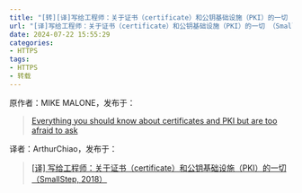 ```yaml
---
title: "[转][译]写给工程师：关于证书（certificate）和公钥基础设施（PKI）的一切 （SmallStep, 2018）.md"
url: "[译]写给工程师：关于证书（certificate）和公钥基础设施（PKI）的一切 （SmallStep, 2018）"
date: 2024-07-22 15:55:29
categories:
- HTTPS
tags:
- HTTPS
- 转载
---
```


原作者：MIKE MALONE，发布于：

> [Everything you should know about certificates and PKI but are too afraid to ask](https://smallstep.com/blog/everything-pki/)

译者：ArthurChiao，发布于：

> [[译] 写给工程师：关于证书（certificate）和公钥基础设施（PKI）的一切（SmallStep, 2018）](https://arthurchiao.art/blog/everything-about-pki-zh/)



<!-- 
[译] 写给工程师：关于证书（certificate）和公钥基础设施（PKI）的一切（SmallStep, 2018）
Published at 2021-10-07 | Last Update 2023-05-02

译者序
本文翻译自 2018 年的一篇英文博客： Everything you should know about certificates and PKI but are too afraid to ask， 作者 MIKE MALONE。

这篇长文并不是枯燥、零碎地介绍 PKI、X.509、OID 等概念，而是从前因后果、历史沿革 的角度把这些东西串联起来，逻辑非常清晰，让读者知其然，更知其所以然。

证书和 PKI 的目标其实很简单：将名字关联到公钥（bind names to public keys）。

加密方式的演进：

 MAC         最早的验证消息是否被篡改的方式，发送消息时附带一段验证码
  |          双方共享同一密码，做哈希；最常用的哈希算法：HMAC
  |
  \/
 Signature   解决 MAC 存在的一些问题；双方不再共享同一密码，而是使用密钥对
  |
  |
  \/
 PKC         公钥加密，或称非对称加密，最常用的一种 Signature 方式
  |          公钥给别人，私钥自己留着；
  |          发送给我的消息：别人用 *我的公钥* 加密；我用我的私钥解密
  \/
 Certificate   公钥加密的基础，概念：CA/issuer/subject/relying-party/...
    |          按功能来说，分为两种
    |
    |---用于 *签名*（签发其他证书） 的证书
    |---用于 *加解密* 的证书
证书（certificate）相关格式及其关系（沉重的历史负担）：

  最常用的格式   |      信息比 X.509 更丰富的格式       |       其他格式

  mTLS 等常用        Java 常用            微软常用
                     .p7b .p7c          .pfx .p12

  X.509 v3            PKCS#7               PKCS#12        SSH 证书    PGP 证书     =====>  证书格式
      \                 |                    /                                           （封装格式，证书结构体）
       \                |                   /
        \               |                  /
         \              |                 /
          \-------------+----------------/
                        |
                       ASN.1 （类似于 JSON、ProtoBuf 等）                          =====>  描述格式
                        |
          /-------------+----------------\
         /              |                 \
        /               |                  \
       /                |                   \
      /                 |                    \
   DER                 PEM                                                         =====>  编码格式
二进制格式           文本格式                                                             （序列化）
  .der            .pem .crt .cer

一些解释：

X.509 从结构上定义证书中应该包含的信息，例如签发者、秘钥等等； 但使用哪个格式（例如 JSON 还是 YAML 还是 ASN.1）来描述，并不属于 X.509 的内容；

ASN.1 是 X.509 的描述格式（或者说用 ASN.1 格式来定义 X.509），类似于现在的 protobuf；

ASN 中有很多数据类型，除了常见的整形、字符串等类型，还有一个称为 OID 的特殊类型，用点分整数表示，例如 2.5.4.3，有点像 URI 或 IP 地址，在设计上是全球唯一标识符，
ASN.1 只是一种描述格式，并未定义如何序列化为比特流，因此又引出了 ASN.1 的编码格式； ASN.1 与其编码格式的关系，类似 unicode 与 utf8 的关系。
ASN.1 的常见编码格式：

DER：一种二进制编码格式
PEM：一种文本编码格式，通常以 .pem、.crt 或 .cer 为后缀。
某些场景下，X.509 信息不够丰富，因此又设计了一些信息更丰富（例如可以包含证书 链、秘钥）的证书封装格式，包括 PKCS #7 和 #12。

仍然用 ASN.1 格式描述
基本都是用 DER 编码
以上提到的东西，再加上 CA、信任仓库、信任链、certificate path validation、CSR、证书生命周期管理、 SPIFFE 等还没有提到但也与加密相关的东西，统称为公钥基础设施（PKI）。

翻译时调整了一些配图，也加了几张新图，以方便展示和理解。

由于译者水平有限，本文不免存在遗漏或错误之处。如有疑问，请查阅原文。

以下是译文。

译者序
1 前言
1.1 为什么要学习 PKI
1.2 本文目的
1.3 极简 TL; DR（太长不读）
2 术语
2.1 Entity（实体）
2.2 Identity（身份）
2.3 Identifier（身份标识符）
2.4 Claim（声明） & Authentication（认证）
2.5 Subscriber & CA & relying party (RP)
2.6 小结
3 MAC（消息认证码）和 signature（签名）
3.1 MAC（message authentication code）和 HMAC（hash-based MAC）
3.2 Signature（签名）与不可否认性
3.3 小结
4 Public key cryptography（公钥加密，或称非对称加密）
4.1 秘钥对
4.2 公钥加密系统使计算机能“看到”对方
5 证书（certificate）：计算机和代码的驾驶证
5.1 证书的内容：（subscriber 的）公钥+名字
5.2 证书的本质：基于对 issuer 公钥的信任来学习其他公钥
5.3 与驾照的类比
5.4 证书内容解析举例
6 证书编码格式及历史演进
6.1 X.509 证书
X.509 起源：电信领域
6.2 ASN.1：数据抽象格式
6.3 OID (object identitfier)
6.4 ASN.1 编码格式
DER (distinguished encoding rules)：二进制格式
PEM (privacy enhanced email)：文本格式
6.5 比 X.509 信息更丰富的证书打包（封装）格式
PKCS #7：Java 中常用
PKCS #12：微软常用
6.6 秘钥编解码
PEM 编码的 PKCS#8 格式私钥
密码加密的私钥
公钥、私钥常见扩展名
6.7 小结
7 PKI (Public Key Infrastructure)
7.1 Web PKI vs Internal PKI
7.2 有了 Web PKI，为什么还要使用自己的 internal PKI？
8 Trust & Trustworthiness
8.1 Trust Stores（信任仓库）
预配置信任的根证书
信任链
根证书自签名
信任仓库的来源
操作系统的信任仓库
8.2 Trustworthiness（可靠性）
8.3 Federation
证书欺骗的风险
改进措施
Internal PKI 使用单独的信任仓库
Internal PKI 细粒度控制：CAA & SPIFFE
9 什么是证书权威（Certificate Authority）？
9.1 Web PKI 不能自动化签发证书
9.2 Intermediates, Chains, and Bundling
9.3 RP：Certificate path validation
10 秘钥和证书的生命周期
10.1 Naming things（命名相关）
DN (distinguished names)
SAN (subject alternative name)
10.2 生成 key pairs
10.3 Issuance（确保证书中的信息都是对的）
10.3.1 Certificate signing requests（证书签名请求，PKCS#10）
10.3.2 Identity proofing（身份证明过程）
Web PKI 证明身份过程
Internal PKI 证明身份过程
10.4 Expiration（过期）
10.5 Renewal（续期）
10.5.1 Web PKI 证书续期
10.5.2 Internal PKI 证书续期
10.5.3 小结
10.6 Revocation（撤销）
10.6.1 主动撤销的困难
10.6.2 Internal PKI：被动撤销机制
10.6.3 主动检查机制：CRL（Certificate Revocation Lists）
10.6.4 主动检查机制：OCSP（Online Certificate Signing Protocol）
10.6.5 主动检查机制：OCSP stapling（合订，绑定）
11 使用证书
12 结束语
13 延伸阅读（译注）
1 前言
证书（certificates）与 PKI（public key infrastructure，公钥基础设施）很难。我认识的很多非常聪明的人也会绕过这一主题。 我个人也很长时间没去碰这些内容，但说起来很讽刺，我没去碰的原因是不懂： 因为不懂，所以不好意思问 —— 然后更不懂，自然更不好意思问 —— 如此形成恶性循环。

但最终，我还是硬着头皮学习了这些东西。

1.1 为什么要学习 PKI
我觉得 PKI 能使一个人在加解密层面（乃至更大的安全层面）去思考如何定义一个系统。 具体来说，PKI 技术，

都是通用的、厂商无关的（universal and vendor neutral）；
适用于任何地方，因此即使系统可分布在世界各地，彼此之间也能安全地通信；
在概念上很简单，并且非常灵活；如果使用我们的 TLS everywhere 模型， 那甚至连 VPN 都不需要了。
总之一句话：非常强大！

1.2 本文目的
在深入理解了 PKI 之后，我很后悔没有早点学这些东西。

PKI 非常强大且有趣，虽然它背后的数学原理很复杂，一些相关标准也设计地非常愚蠢 （巴洛克式的复杂），但其 核心概念其实非常简单；
证书是识别（identify）代码和设备的最佳方式， 而 identity（身份）对安全、监控、指标等很多东西都非常有用；
使用证书并不是太难，不会难于学习一门新语言或一种新数据库。
那为什么大家对这些内容望而却步呢？我认为主要是缺少很好的文档，所以经常看地云里雾里，半途而弃。

本文试图弥补这一缺失。我认为大部分工程师花一个小时读完本文后，都将了解到 关于加解密的那些最重要概念和使用场景 —— 这正是本文的目的 —— 一小时只是很小的一个投资，而且这些内容是无法通过其他途径学到的。

本文将用到以下两个开源工具：

step CLI
step certificates
1.3 极简 TL; DR（太长不读）
证书和 PKI 的目的：将名字关联到公钥（bind names to public keys）。

这是关于证书和 PKI 的最高抽象，其他都属于实现细节。

2 术语
本文将用到以下术语。

2.1 Entity（实体）
Entity 是任何存在的东西（anything that exists） —— 即使 只在逻辑或概念上存在（even if only exists logically or conceptually）。 例如，

你用的计算机是一个 entity，
你写的代码也是一个 entity，
你自己也是一个 entity，
你早餐吃的杂粮饼也是一个 entity，
你六岁时见过的鬼也是一个 entity —— 即使你妈妈告诉你世界上并没有鬼，这只是你的臆想。
2.2 Identity（身份）
每个 entity（实体）都有一个 identity（身份）。 要精确定义这个概念比较困难，这么来说吧：identity 是使你之所以为你 （what makes you you）的东西，懂吗？

具体到计算机领域，identity 通常用一系列属性来表示，描述某个具体的 entity， 这里的属性包括 group、age、location、favorite color、shoe size 等等。

2.3 Identifier（身份标识符）
Identifier 跟 identity 还不是一个东西：每个 identifier 都是一个唯一标识符， 也唯一地关联到某个有 identity 的 entity。

例如，我是 Mike，但 Mike 并不是我的 identity，而只是个 name —— 虽然二者在我们 小范围的讨论中是同义的。

2.4 Claim（声明） & Authentication（认证）
一个 entity 能 claim（声明）说，它拥有某个或某些 name。
其他 entity 能够对这个 claim 进行认证（authenticate），以确认这份声明的真假。

一般来说，认证的目的是确认某些 claim 的合法性。

Claim 不是只能关联到 name，还可以关联到别的东西。例如，我能 claim 任何东西： my age, your age, access rights, the meaning of life 等等。
2.5 Subscriber & CA & relying party (RP)
能作为一个证书的 subject 的 entity，称为 subscriber（证书 owner）或 end entity。

对应地，subscriber 的证书有时也称为 end entity certificates 或 leaf certificates， 原因在后面讨论 certificate chains 时会介绍。

CA（certificate authority，证书权威）是给 subscriber 颁发证书的 entity，是一种 certificate issuer（证书颁发者）。

CA 的证书，通常称为 root certificate 或 intermediate certificate，具体取决于 CA 类型。

Relying party 是 使用证书的用户（certificate user），它验证由 CA 颁发（给 subscriber）的证书是否合法。

一个 entity 可以同时是一个 subscriber 和一个 relying party。 也就是说，单个 entity 既有自己的证书，又使用其他证书来认证 remote peers， 例如双向 TLS（mutual TLS，mTLS）场景。

2.6 小结
对于我们接下来的讨论，这些术语就够了。下面将进入正题，看如何在实际中实现 证书的声明和认证。

想了解更多相关术语，可参考 RFC 4949。

3 MAC（消息认证码）和 signature（签名）
3.1 MAC（message authentication code）和 HMAC（hash-based MAC）
MAC（消息认证码）是一小段数据，用于验证某个 entity 发送的消息未被篡改。 其基本原理如下图所示：



MAC/HMAC 原理。图片来自：okta.com

对消息（message）和双方都知道的一个密码 （shared secret，a password）做哈希，得到的哈希值就是 MAC；
发送方将消息连带 MAC 一起发给接收方；
接收方收到消息之后，用同一个密码来计算 MAC，然后跟消息中提供的 MAC 对比。如果相同，就证明未被篡改。
关于哈希：

哈希是单向的，因此无法从输出反推输入；这一点至关重要，否则截获消息的人就可以根据 MAC 和哈希函数反推 secrets。
生成 MAC 的哈希算法选择也至关重要，本文不会展开，但提醒一点：不要试图用自己设计的 MAC 算法。
最常用的 MAC 算法是 HMAC（hash-based message authentication code）。
3.2 Signature（签名）与不可否认性
讨论 MAC 其实是为了引出 signature（签名）这一主题。

签名在概念上与 MAC 类似，但不是用共享 secret 的方式， 而是使用一对秘钥（key pair）：

MAC 方式中，至少有两个 entity 需要知道共享的 secret，也就是消息的发送方和接 收方。双方都可以生成 MAC，因此给定一个合法的 MAC，我们是 无法知道是谁生成的。

签名就不同了：签名能用公钥（public key）验证，但只能用相应的 私钥（private key）生成。 因此对于接收方来说，它只能验证签名是否合法，而无法生成同样的签名。

如果只有一个 entity 知道秘钥，那这种特性称为 non-repudiation （不可否认性）：持有私钥的人无法否认（repudiate）数据是由他签名的这一事实。

3.3 小结
MAC 与 signature 都叫做签名，是因为它们和现实世界中的签名是很像的。例如，如果想 让某人同意某事，并且事后还能证明他们当时的确同意了，就把问题写下来，然后让他们 手写签字（签名）。

4 Public key cryptography（公钥加密，或称非对称加密）
证书和 PKI 的基础是公钥加密（public key cryptography）， 也叫非对称加密（asymmetric cryptography）。

4.1 秘钥对
公钥加密系统使用秘钥对（key pair）加解密。一个秘钥对包含：

一个私钥（private key）：owner 持有，解密用，不要分享给任何人；

这一点非常重要，值得重复一遍：公钥加密系统的安全性取决于私钥（private key）的机密性。

一个公钥（public key）：加密用，可分发和共享给别人；

秘钥可以做的事情：

加解密：公钥（public key）加密，私钥（private key）解密。
签名：私钥（private key）对数据进行签名（sign some data）； 任何有公钥的人都可以对签名进行验证，证明这个签名确实是私钥生成的。
4.2 公钥加密系统使计算机能“看到”对方
公钥加密是数学给计算机科学的神秘礼物， 其数学基础 显然很复杂，但如果只是使用，那并不需要理解它的每一步数学原理。 公钥加密使计算机能做一些之前无法做的事情：它们现在能看到对方是谁了。

这句话的意思是说，公钥加密使一台计算（或代码）能向其他计算机或程序证明 不用直接分享某些信息，它也能知道该信息。更具体来说，

以前要证明你有密码，就必须向别人展示这个密码。但展示之后，任何有这个密码的人就都能使用它了。
私钥却与此不同。你能通过公钥对我的身份进行认证（authenticate my identity），但却无法假冒我。

例如，你发给我一个大随机数，我对这个随机数进行签名，然后将再发送给你。 你能用公钥对这个签名进行认证，确认这个签名（消息）确实来自我。 这就是一种证明你在和我（而不是别的其他的人）通信的很好证据。这使得网络上的 计算机能有效地知道它们在和谁通信。

这听起来是一件如此理所当然的事情，但仔细地想一下，网络上只有流动的 0 和 1， 你怎么知道消息来自谁，在和谁通信？因此公钥加密系统是一个非常伟大的发明。

5 证书（certificate）：计算机和代码的驾驶证
前面说道，公钥加密系统使我们能知道和谁在通信，但这个的前提是： 要知道（有）对方的公钥。

那么，如果对方不知道我的公钥怎么办？ 这就轮到证书出场了。

想一下，我们需求其实非常简单：

首先要将公钥和它的 owner 信息发给对方；
但光有这个信息还不行，还要让对方相信这些信息；

证书就是用来解决这个问题的，解决方式是请一个双方都信任的权威机构 对以上信息作出证明（签名）。

5.1 证书的内容：（subscriber 的）公钥+名字
证书是一个数据结构，其中包含一个 public key 和一个 name；
权威机构对证书进行签名，签名的大概意思是：public key xxx 关联到了 name xx；

对证书进行签名的 entity 称为 issuer（或 certificate authority, CA）， 证书中的 entity 称为 subject。

举个例子，如果某个 Issuer 为 Bob 签发了一张证书，其中的内容就可以解读如下：

Some Issuer says Bob’s public key is 01:23:42…



证书是权威机构颁发的身份证明，并没有什么神奇之处

其中 Some Issuer 是证书的签发者（证书权威），证书是为了证明这是 Bob 的公钥， Some Issuer 也是这个声明的签字方。

5.2 证书的本质：基于对 issuer 公钥的信任来学习其他公钥
由上可知，如果知道 Some Issuer 的公钥，就可以通过验证签名的方式来 对它（用私钥）签发的证书进行认证（authenticate）。 如果如果你信任 Some Issuer，那你就可以信任这个声明。

因此，证书使大家能基于对 issuer 公钥的信任和知识，来学习到其他 entity 的公钥 （上面的例子中就是 Bob）。这就是证书的本质。

5.3 与驾照的类比
证书就像是计算机/代码的驾照或护照。如果你之前从未见过我，但信任车管局，那你可以 用我的驾照做认证：

首先验证驾照是真的（检查 hologram 等），
然后人脸和照片上对的上，
然后看名字是我，等等。


计算机用证书做类似的事情：如果之前从未和其他电脑通信，但信任 一些证书权威，那可以用证书来认证：

首先验证证书是合法的（用证书签发者的公钥检查签名等），
然后提取证书中的（subscriber 的）公钥和名字，
然后用 subscriber 的公钥，通过网络验证该 subscriber 的签名；
查看名字是否正确等等。
5.4 证书内容解析举例
下面是个真实的证书：



还是与驾照类比：

驾照：描述了你是否有资格开车；
证书：描述你是否是一个 CA，你的公钥能否用来签名或加密。
二者都有有效期。
上图中有大量的细节，很多东西将在下面讨论到。但归根结底还是本文最开始总结的那句话 ：证书不过是一个将名字关联到公钥（bind names to public keys）的东西。 其他都是实现细节。

6 证书编码格式及历史演进
接下来看一看证书在底层的表示（represented as bits and bytes）。

这部分内容复杂且相当令人沮丧。事实上，我怀疑证书和秘钥诡异的编码方式 是导致 PKI 如此混乱和令人沮丧的根源。

6.1 X.509 证书
一般来说，人们提到“证书”而没有加额外限定词时，指的都是 X.509 v3 证书。

更准确地说，他们指的是 RFC 5280 中描述、 CA/Browser Forum Baseline Requirements中进一步完善的 PKIX 变种。
换句话说，指的是浏览器理解并用来做 HTTPS（HTTP over TLS）的那些证书。
也有其他的证书格式，例如著名的 SSH 和 PGP 都有它们各自的格式。

本文主要关注 X.509，理解了 X.509，其他格式都是类似的。 由于这些证书使用广泛，因此有很好的函数库，而且也用在浏览器之外的场景。毫无疑问，它们是 internal PKI 颁发的最常见证书格式。重要的是，这些证书在很多 TLS/HTTPS 客户端/服 务端程序中都是开箱即用的。

X.509 起源：电信领域
了解一点 X.509 的历史对理解它会有很大帮助。

X.509 在 1988 年作为国际电信联盟（ITU）X.500 项目的一部分首次标准化。 这是通信（telecom）领域的标准，想通过它构建一个全球电话簿（global telephone book）。 虽然这个项目没有成功，但却留下了一些遗产，X.509 就是其中之一。

如果查看 X.509 的证书，会看到其中包含了 locality、state、country 等信息， 之前可能会有疑问为什么为 web 设计的证书会有这些东西，现在应该明白了，因为 X.509 并不是为 web 设计的。



6.2 ASN.1：数据抽象格式
X.509 构建在 ASN.1 （Abstract Syntax Notation，抽象语法标注）之上，后者是另一个 ITU-T 标准 (X.208 and X.680)。

ASN.1 定义数据类型，

可以将 ASN.1 理解成 X.509 的 JSON，
但实际上更像 protobuf、thrift 或 SQL DDL。
RFC 5280 用 ASN.1 来定义 X.509 证书，其中包括名字、秘钥、签名等信息。

6.3 OID (object identitfier)
ASN.1 除了有常见的数据类型，如整形、字符串、集合、列表等， 还有一个不常见但很重要的类型：OID（object identifier，对象标识符）。

OID 与 URI 有些像，但比 URI 要怪。
OID （在设计上）是全球唯一标识符。
在结构上，OID 是在一个 hierarchical namespace 中的一个整数序列（例如 2.5.4.3）。
可以用 OID 来 tag 一段数据的类型。例如，一个 string 本来只是一个 string，但可 以 tag 一个 OID 2.5.4.3，然后就变成了一个特殊 string：这是 X.509 的通用名字（common name） 字段。



6.4 ASN.1 编码格式
ASN.1 只是抽象（abstract），因为这个标准并未定义在数据层应该如何表示（represented as bits and bytes）。 ASN.1 与其编码格式的关系，就像 unicode 与 utf8 的区别。 因此，有很多种编码规则（encoding rules），描述具体如何表示 ASN.1 数据。 原以为增加这层额外的抽象会有所帮助，但实际证明大部分情况下反而徒增烦恼。

DER (distinguished encoding rules)：二进制格式
ASN.1 有很多种编码规则， 但用于 X.509 和其他加密相关的，只有一种常见格式：DER —— 虽然有时也会用到 non-canonical 的 basic encoding rules (BER，基础编码规则) 。

DER 是非常简单的 TLV（type-length-value）编码，但实际上用户无需 关心这些，因为函数库封装好了。但不要高兴得太早 —— 虽然我们不必关心 DER 的编解码， 但要能判断给定的某个 X.509 证书是 DER 还是其他类型编码的。这里的其他类型包括：

一些比 DER 更友好的格式，
封装了证书及其他额外信息的格式（something more than just a certificate）。
DER 编码的证书通常以 .der 为后缀。

PEM (privacy enhanced email)：文本格式
DER 是二进制格式，不便复制粘贴。因此大部分证书都是以 PEM 格式打包的，这是 另一个历史怪胎。

如果你熟悉 MIME 的话，二者是比较类似的： 由 header、base64 编码的 payload、footer 三部分组成。 header 中有标签（label）来描述 payload。例如下面是一个 PEM 编码的 X.509 证书：

-----BEGIN CERTIFICATE-----
MIIBwzCCAWqgAwIBAgIRAIi5QRl9kz1wb+SUP20gB1kwCgYIKoZIzj0EAwIwGzEZ
MBcGA1UEAxMQTDVkIFRlc3QgUm9vdCBDQTAeFw0xODExMDYyMjA0MDNaFw0yODEx
BgNVHRMBAf8ECDAGAQH/AgEAMB0GA1UdDgQWBBRc+LHppFk8sflIpm/XKpbNMwx3
SDAfBgNVHSMEGDAWgBTirEpzC7/gexnnz7ozjWKd71lz5DAKBggqhkjOPQQDAgNH
ADBEAiAejDEfua7dud78lxWe9eYxYcM93mlUMFIzbWlOJzg+rgIgcdtU9wIKmn5q
FU3iOiRP5VyLNmrsQD3/ItjUN1f1ouY=
-----END CERTIFICATE-----
但令人震惊的时，即便如此简单的功能，在实现上也已经出现混乱：PEM labels 在不同工具之间是不一致的。 RFC 7468 试图标准化 PEM 的使用规范， 但也并不完整，不是所有工具都遵循这个规范。

PEM 编码的证书通常以 .pem、.crt 或 .cer 为后缀。 再次提醒，这只是“通常”情况，实际上某些工具可能并不遵循这些惯例。

下面介绍几个前面提到的“其他类型的打包格式”。

6.5 比 X.509 信息更丰富的证书打包（封装）格式
X.509 只是一种常用的证书格式，但有人觉得这种格式能装的信息不够多，因此 又定义了一些比 X.509 更大的数据结构（但仍然用 ASN.1）， 能将证书、秘钥以及其他东西封装（打包）到一起。因此，有时说我需要“一个证书”时，其 实真正说的是包（package）中包含的那个“证书”（a certificate in one of these envelopes），而不是这个包本身。

PKCS #7：Java 中常用
你可能会遇到的是一个称为 PKCS（Public Key Cryptography Standards，公钥加密标准）的标准的一部分， 它由 RSA labs 发布（真实历史要 更加复杂一些，本文不展开）。

其中的第一个标准是 PKCS#7，后面被 IETF 重新冠名为 Cryptographic Message Syntax (CMS) ，其中可以包含多个证书（以 full certificate chain 方式编码，后面会看到）。

PKCS#7 在 Java 中使用广泛。常见扩展名是 .p7b and .p7c。

PKCS #12：微软常用
另一个常见的打包格式 <a href=https://tools.ietf.org/html/rfc7292>PKCS#12</a>， 它能将一个证书链（这一点与 PKCS#7 类似）连同一个（加密之后的）私钥打包到一起。

微软的产品多用这种格式，常见后缀.pfx and .p12。

再次说明，PKCS#7 和 PKCS#12 envelopes 仍然使用 ASN.1，这意味着 它们都能以原始 DER、BER 或 PEM 的格式编码。 从我个人的经验来看，二者几乎都是 DER 编码的。

6.6 秘钥编解码
秘钥编码（Key encoding）的过程与以上描述的类似（复杂）：

用某种 ASN.1 数据结构描述秘钥（key）；
用 DER 做二进制编码，或用 PEM (hopefully with a useful header) 做一些稍微友好一些的表示。
秘钥的解密过程（deciphering），一半是是科学，一半是艺术。

如果足够幸运，根据 RFC 7468 就能找到其中的 PEM payload；

椭圆曲线秘钥通常符合 RFC 7468 规范，虽然 这里看起来似乎也并没有什么标准。

下面是一个 PEM 编码的椭圆曲线秘钥（PEM-encoded elliptic curve key）：

 $ step crypto keypair --kty EC --no-password --insecure ec.pub ec.prv

 $ cat ec.pub ec.prv
 -----BEGIN PUBLIC KEY-----
 MFkwEwYHKoZIzj0CAQYIKoZIzj0DAQcDQgAEc73/+JOESKlqWlhf0UzcRjEe7inF
 uu2z1DWxr+2YRLfTaJOm9huerJCh71z5lugg+QVLZBedKGEff5jgTssXHg==
 -----END PUBLIC KEY-----
 -----BEGIN EC PRIVATE KEY-----
 MHcCAQEEICjpa3i7ICHSIqZPZfkJpcRim/EAmUtMFGJg6QjkMqDMoAoGCCqGSM49
 AwEHoUQDQgAEc73/+JOESKlqWlhf0UzcRjEe7inFuu2z1DWxr+2YRLfTaJOm9hue
 rJCh71z5lugg+QVLZBedKGEff5jgTssXHg==
 -----END EC PRIVATE KEY-----
其他秘钥，通常用 PEM label “PRIVATE KEY” 描述

PEM 编码的 PKCS#8 格式私钥
PEM label “PRIVATE KEY” 描述的秘钥，通常暗示这是一个 PKCS#8 payload， 这是一种私钥（private key）封装格式，其中包含秘钥类型和其他 metadata。

密码加密的私钥
用密码来加密私钥也很常见（private keys encrypted using a password），这里的密码可以是 a shared secret or symmetric key。 看起来大致如下（Proc-Type and DEK-Info 是 PEM 的一部分，表示这个 PEM 的 payload 是用 AES-256-CBC 加密的）：

-----BEGIN EC PRIVATE KEY-----
Proc-Type: 4,ENCRYPTED
DEK-Info: AES-256-CBC,b3fd6578bf18d12a76c98bda947c4ac9

qdV5u+wrywkbO0Ai8VUuwZO1cqhwsNaDQwTiYUwohvot7Vw851rW/43poPhH07So
sdLFVCKPd9v6F9n2dkdWCeeFlI4hfx+EwzXLuaRWg6aoYOj7ucJdkofyRyd4pEt+
Mj60xqLkaRtphh9HWKgaHsdBki68LQbObLOz4c6SyxI=
-----END EC PRIVATE KEY-----
PKCS#8 对象也能被加密，这种情况下 header label 应该是 "ENCRYPTED PRIVATE KEY" per RFC 7468。 这种情况下不会看到 Proc-Type 和 Dek-Info headers，因为这些信息此时编码到了 payload 中。

公钥、私钥常见扩展名
公钥：.pub or .pem，
私钥：.prv, .key, or .pem。
但再次说明，有些工具或组织可能并不遵循业界惯例。

6.7 小结
ASN.1 用于定义数据类型，例如证书（certificate）和秘钥（key）—— 就像用 JSON 定义一个 request body —— X.509 用 ASN.1 定义。
DER 是一组将 ASN.1 编码成二进制（比特和字节）的编码规则（encoding rules）。
PKCS#7 and PKCS#12 是比 X.509 更大的数据结构（封装格式），也用 ASN.1 定义，其 中能包含除了证书之外的其他东西。二者分别在 Java 和 Microsoft 产品中使用较多。
DER 编码之后是二进制数据，不方便复制粘贴，因此大部分证书都是用 PEM 编码的，它 用 base64 对 DER 进行编码，然后再加上自己的 label。
私钥通常用是 PEM 编码的 PKCS#8 对象，但有时也会用密码来加密。
如果觉得以上内容理解起来很杂乱，那并不是你的问题，而是加密领域的现状就是如此。我已经尽力了。

7 PKI (Public Key Infrastructure)
至此我们已经知道了证书的来历和样子，但这仅仅是本文的一半。 下面看证书是如何创建和使用的。

Public key infrastructure (PKI) 是一个统称，包括了我们在 如下与证书和秘钥管理及交互操作时需要用到的所有东西：签发、分发、存放、使用、验证、撤回等等。 就像“数据库基础设施” 一样，这个名词是有意取的这样模糊的。

证书是大部分 PKI 的构建模块，而证书权威是其基础。
PKI 包括了 libraries, cron jobs, protocols, conventions, clients, servers, people, processes, names, discovery mechanisms, and all the other stuff you’ll need to use public key cryptography effectively。
自己从头开始构建一个 PKI 是一件极其庞大的工作， 但实际上 一些简单的 PKI 甚至并不使用证书。例如，

编辑 ~/.ssh/authorized_keys 文件时，就是在配置 一个简单的无证书形式的（certificate-less）PKI，SSH 通过这种方式在扁平文件内 实现 public key 和 name 的绑定；
PGP 用证书，但不用 CA，而是用一个 web-of-trust model；
甚至可以 用区块链 来 assign name 并将它们 bind 到 public key。
如果从头开始构建一个 PKI，唯一确定的事情是：你需要用到公钥（public keys）， 其他东西都随设计而异。

下文将主要关注 web 领域使用的 PKI，以及基于 Web PKI 技术、遵循现有标准的 internal PKI。

证书和 PKI 的目标其实很简单：将名字关联到公钥（bind names to public keys）。 在下面的内容中，不要忘了这一点。

7.1 Web PKI vs Internal PKI
浏览器访问 HTTPS 链接时会用到 Web PKI。虽然也有一些问题，但它大大提升了 web 的安全性，而且基本上对用户透明。在访问互联网 web 服务时，应该在所有可能的情 况下都启用它。

Web PKI 由 RFC 5280 定义， CA/Browser Forum (a.k.a., CA/B or CAB Forum) 对其进行了进一步完善。
有时也称为 “Internet PKI” 或 PKIX (after the working group that created it).
PKIX 和 CAB Forum 文档涵盖了很大内容。 它们定义了前面讨论的各种证书、还定义什么是 “name” 以及位于证书中什么位置、能使用什么签名算法、 RP 如何判断 issuer 的证书、如何指定证书的 validity period (issue and expiry dates)、 撤回、certificate path validation、CA 判断某人是否拥有一个域名等等。

Web PKI 很重要，是因为浏览器默认使用 Web PKI 证书。

Internal PKI 是用户为自己的产品基础设施使用的 PKI，这些产品包括

服务、容器、虚拟机等；
企业 IT 应用；
公司终端设备，例如笔记本电脑、手机等；
其他需要识别的代码或设备。
Internal PKI 使你能认证和建立加密通道，这样你的服务就可以安全地在公网上的任意位置互相通信了。

7.2 有了 Web PKI，为什么还要使用自己的 internal PKI？
首先，简单来说：Web PKI 设计中并没有考虑内部使用场景。 即使有了 Let’s Encrypt 这样的提供免费证书和自动化交付的 CA， 用户还是需要自己处理 rate limits 和 availability 之类的事情。 如果有很多 service，部署很频繁，就非常不方便。

另外，Web PKI 中，用户对证书生命周期、撤回机制、续约过程、秘钥类型、算法等等很 多重要的细节都没有控制权，或只有很少控制权。而下文将会看到，这些都是非常重要的东西。

最后，CA/Browser Forum Baseline Requirements 实际上禁止将 Web PKI CA 关联到 internal IPs (e.g., 10.0.0.0/8) 及 internal DNS names that aren’t fully-qualified and resolvable in public global DNS (e.g., you can’t bind a kubernetes cluster DNS name like foo.ns.svc.cluster.local)。 如果需要在证书中绑定到这些 name，或者签发大量证书，或者控制证书细节，就需要自己的 internal PKI.

下面一节将看到，信任（或缺乏信任）是避免将 Web PKI 用于内部场景的另一个原因。

总结起来，建议：

面向公网的服务或 API，使用 Web PKI；
其他所有场景，都使用 internal PKI。
8 Trust & Trustworthiness
8.1 Trust Stores（信任仓库）
前面介绍到，证书可解读为一个 statement 或 claim，例如：

Issuer（签发者）说，该 subject 的公钥是 xxx。

Issuer 会对这份声明进行签名，relying party 能（通过 issuer 的公钥）验证（authenticate）签名是否合法。 但这里其实跳过了一个重要问题：relying party 是如何知道 issuer 的公钥的？

预配置信任的根证书
答案其实很简单：relying parties 在自己的 trust store（信任库）预先配置了一个它 信任的根证书（trusted root certificates，也称为 trust anchors）列表，

预配置的具体方式（the manner in which this pre-configuration occurs）， 是 PKI 非常重要的一面：

一种方式是从另一个 PKI 来 bootstrap：可以用一些自动化工具，通过 SSH 将 root 证 书拷贝到 relying party。这里用到里前面提到的 SSH PKI。
如果是在 cloud 上，那 PKI 依赖层次（信任链）又深了一步：SSH PKI 是由 Web PKI 加上认证方式 来 bootstrap 的，这里的认证是你创建 cloud 账户时选择的认证方式。
信任链
如果沿着这个信任链（chain of trust）回溯足够远，最后总能找到人（people）：每个 信任链都终结在现实世界（meatspace）。



下面这个图画地更清楚一些，



Image credit: Cilium TLS inspection

根证书自签名
信任仓库中的根证书是自签名的（self-signed）：issuer 和 subject 相同。逻辑上，这种 statement 表示的是：

Mike 说：Mike 的公钥是 xxx。

自签名的证书保证了该证书的 subject/issuer 知道对应的私钥， 但任何人都可以生成一个自签名的证书，这个证书中可以写任何他们想写的名字（name）。

因此证书的起源（provenance）就非常关键：一个自签名的证书，只有 当它进入信任仓库的过程是可信任时，才应该信任这个根证书。

在 macOS 上，信任仓库是由 Keychain 管理的。
在一些 Linux 发行版上，可能只是 /etc 或其他路径下面的一些文件。
如果你的用户能修改这些文件，那最好先确认是你信任这些用户的。
信任仓库的来源
所以，信任仓库又从哪里来？对于 Web PKI 来说，最重要的 relying parties 就是浏览器。主流浏览器默认使用的信任仓库 —— 及其他任何使用 TLS 的东西 —— 都是由四个组织维护的：

Apple’s root certificate：iOS/macOS 程序
Microsoft’s root certificate program：Windows 使用
Mozilla’s root certificate program： Mozilla 产品使用，由于其开放和透明，也作为其他一些信任仓库从基础 (e.g., for many Linux distributions)
Google 未维护 root certificate program （Chrome 通常使用所在计算的操作系统的信任仓库），但 维护了自己的黑名单， 列出了自己不信任的根证书或特定证书。 (ChromeOS builds off of Mozilla’s certificate program)
操作系统的信任仓库
操作系统中的信任仓库通常都是系统自带的。

Firefox 自带了自己的信任仓库（通过 TLS 从 mozilla.org 分发 —— bootstrapping off of Web PKI using some other trust store）。
编程语言和其他非浏览器的东西例如 curl，通过默认用操作系统的信任仓库。
因此，这个信任仓库通常情况下，会被该系统上预装的很多东西默认使用；通过软件更新（ 通常使用另一个 PKI 来签名）而更新。

信任仓库中通常包含了超过 100 个由这些程序维护的常见证书权威（certificate authorities）。 其中一些著名的：

Let’s Encrypt
Symantec
DigiCert
Entrust
如果想编程控制：

Cloudflare’s cfssl project maintains a github repository that includes the trusted certificates from various trust stores to assist with certificate bundling (which we’ll discuss momentarily).
For a more human-friendly experience you can query Censys to see which certificates are trusted by Mozilla, Apple, and Microsoft.
8.2 Trustworthiness（可靠性）
这 100 多个证书权威在理论上是可信的（trusted） —— 浏览器和其他 一些软件默认情况下信任由这些权威颁发的证书。

但是，这并不意味着它们是可靠的（trustworthy）。 已经出现过 Web PKI 证书权威向政府机构提供假证书的事故，以便 窥探流量（snoop on traffic）或仿冒某些网站。 这类“受信任的” CA 中，其中在司法管辖权之外的地方运营 —— 包括民主国家和专制国家。

NSA 利用每个可能的机会来削弱 Web PKI。2011 年，两个“受信任的”证书权威 DigiNotar and Comodo 都 被攻陷了。 DigiNotar 证书泄露可能与 NSA 相关。
此外，还有大量 CA 签发格式不对或不兼容的证书。因此，虽然按业界规范来说 这些 CA 是受信的，但按照经验来说它们是不可靠（不靠谱）的。
我们很快就会看到，Web PKI 的安全性取决于安全性最弱的权威（the least secure CA）的安全性。 这显然不是我们希望的。

浏览器社区已经在采取行动来解决这些问题。 CA/Browser Forum Baseline Requirements 规定了这些受信的证书权威在签发证书时应该遵守的规则。 作为 WebTrust audit 项目的一部分，在将 CA 加入到某些信任仓库（例如 Mozilla 的）之前，会对 CA 合规性进行审计。

如果内部场景（internal stuff）已经在使用 TLS，你可能大部分情况下 并不需要信任这些 public CA。 如果信任了，就为 NSA 和其他组织打开了一扇地狱之门：你的系统安全性将取决于 100 多 个组织中安全性最弱的那一个。

8.3 Federation
证书欺骗的风险
令事情更糟糕的是，Web PKI relying parties (RPs) 信任它们的信任仓库中任何 CA 签发给任何 subscriber 的证书。结果是 Web PKI 整体的安全性取决于所有 Web PKI CA 中最弱的那个。 2011 DigiNotar 攻击就说明了这个问题：

作为攻击的一部分，给 google.com 签发了一个假证书， 这个证书被大部分浏览器和操作系统信任，而它们不管 google 和 DigiNotar 没有任何关系这一事实。
还有类似的欺骗证书颁发给了 Yahoo!, Mozilla, The Tor Project。
最终的解决方式是将 DigiNotar 的根证书从主流信任仓库中移除，但显然在此期间已经造成了大量破坏。
最近，森海塞尔（Sennheiser）因为在它们的 HeadSetup APP 信任仓库中 安装了一个自签名的根证书 引起了一次重大安全事故，

他们将相应的私钥（private key）嵌入在了 app 的配置中，
任何人都能从中提取这个私钥，然后颁发证书给任何 domain，
因此，任何在自己的信任仓库中添加了 Sennheiser 证书的，都将会信任这些欺骗证书。
这完全摧毁了 TLS 带来的好处，太糟糕了！

改进措施
已经有一些机制来减少此类风险：

Certificate Authority Authorization (CAA) allows you to restrict which CAs can issue certificates for your domain using a special DNS record.
Certificate Transparency (CT) (RFC 6962) mandates that CAs submit every certificate they issue to an impartial observer that maintains a public certificate log to detect fraudulently issued certificates. Cryptographic proof of CT submission is included in issued certificate
HTTP Public Key Pinning (HPKP or just “pinning”) lets a subscriber (a website) tell an RP (a browser) to only accept certain public keys in certificates for a particular domain.
这里存在的问题是：缺少 RP 端的支持。CAB Forum now mandates CAA checks in browsers. Some browsers also have some support for CT and HPKP. 但对于 其他 RPs (e.g., most TLS standard library implementations) 这些东西几乎都是没有 贯彻执行的。This issue will come up repeatedly: a lot of certificate policy must be enforced by RPs, and RPs can rarely be bothered. If RPs don’t check CAA records and don’t require proof of CT submission this stuff doesn’t do much good.

Internal PKI 使用单独的信任仓库
在任何情况下，如果使用自己的 internal PKI，都应该为 internal 服务维护一个单独的信任仓库。 即，

不要将你的根证书直接加到系统已有的信任仓库，
而应该配置 internal TLS 只使用你自己的根证书。
Internal PKI 细粒度控制：CAA & SPIFFE
如果想在内部实现更好的联邦（federation） —— 例如限制 internal CA 能签发哪些证书，

可以试试 CAA records 然后对 RPs 进行恰当配置。
还可以看看 SPIFFE，这是一个还在不断发展的项目， 目标是对一些 internal PKI 相关的问题进行标准化。
9 什么是证书权威（Certificate Authority）？
前面已经讨论了很多 CA 相关的东西，但我们还没定义什么是 CA。

一个证书权威（CA）就是一个受信任的证书颁发者。
CA 通过对一个证书进行签名，对一个公钥和名字之间的绑定关系（binding）做担保。
本质上来说，一个 CA 只不过是另一个证书加上用来签其他证书的相应私钥。
显然需要一些逻辑和过程来将这些东西串联起来。CA 需要将它的证书分发到信任仓库，接受和处理 证书请求，颁发证书给 subscriber。

一个暴露此类 API 给外部调用、自动化这些过程的 CA 称为在线证书权威（online CA）。
在信任仓库中那些自签名的根证书 称为根证书权威（root CA）。
9.1 Web PKI 不能自动化签发证书
CAB Forum Baseline Requirements 4.3.1 明确规定：一个 Web PKI CA 的 root private key 只能通过 issue a direct command 来签发证书。

换句话说，Web PKI root CA 不能自动化证书签名（certificate signing）过程。
对于任何大的 CA operation 来说，无法在线完成都是一个问题。 不可能每次签发一个证书时，都人工敲一个命令。
这样规定是出于安全考虑。

Web PKI root certificates 广泛存在于信任仓库中，很难被撤回。截获一个 root CA private key 理论上将影响几十亿的人和设备。
因此，最佳实践就是，确保 root private keys 是离线的（offline），理想情况下在一些 专用硬件 上，连接到某些物理空间隔离的设备上，有很好的物理安全性，有严格的使用流程。
一些 internal PKI 也遵循类似的实践，但实际上并没有这个必要。

如果能自动化 root certificate rotation （例如，通过配置管理或编排工具，更新信任仓库）， 你就能轻松地 rotate 一个 compromised root key。
由于人们如此沉迷于 internal PKI 的根秘钥管理，导致 internal PKI 的部署效率大大 降低。你的 AWS root account credentials 至少也是机密信息，你又是如何管理它的呢？
9.2 Intermediates, Chains, and Bundling
在 root CA offline 的前提下，为使证书 issuance 可扩展（例如，使自动化成为可能）， root private key 只在很少情况下使用，

用来签发几个intermediate certificates。
然后 intermediate CA（也称为 subordinate CAs）用相应的 intermediate private keys 来签发 leaf certificates to subscribers。
如下图所示：



Image credit: Cilium TLS inspection

下面这张图把签发关系展示地更清楚，



Image credit: Cilium TLS inspection

Intermediates 通常并不包含在信任仓库中，所以撤回或 roate 比较容易， 因此通过 intermediate CA，就实现了 certificate issuance 的在线和自动化（online and automated）。

这种 leaf、intermediate、root 组成的证书捆绑（bundle）机制， 形成了一个证书链（certificate chain）。

leaf 由 intermediate 签发，
intermediate 又由 root 签发，
root 自签名（signs itself）。
技术上来说，上面都是简化的例子，你可以创建更长的 chain 和更复杂的图（例如， cross-certification）。 但不推荐这么做，因为复杂性很快会失控。在任何情况下， end entity certificates 都是叶子节点，这也是称为叶子证书（leaf certificate）的原因。

当配置一个 subscriber 时（例如，Apache、Nginx、Linkderd、Envoy）， 通常不仅需要叶子证书，还需要一个包含了 intermediates 的 certificate bundle。

有时会用 PKCS#7 和 PKCS#12，因为它们能包含一个完整的证书链（certificate chain）。
更多情况下，证书链编码成一个简单的空行隔开的 PEM 对象（sequence of line-separated PEM objects）。

Some stuff expects the certs to be ordered from leaf to root, other stuff expects root to leaf, and some stuff doesn’t care. More annoying inconsistency. Google and Stack Overflow help here. Or trial and error.

下面是一个例子：

  $ cat server.crt
  -----BEGIN CERTIFICATE-----
  MIICFDCCAbmgAwIBAgIRANE187UXf5fn5TgXSq65CMQwCgYIKoZIzj0EAwIwHzEd
  ...
  MBsGA1UEAxMUVGVzdCBJbnRlcm1lZGlhdGUgQ0EwHhcNMTgxMjA1MTc0OTQ0WhcN
  HO3iTsozZsCuqA34HMaqXveiEie4AiEAhUjjb7vCGuPpTmn8HenA5hJplr+Ql8s1
  d+SmYsT0jDU=
  -----END CERTIFICATE-----
  -----BEGIN CERTIFICATE-----
  MIIBuzCCAWKgAwIBAgIRAKBv/7Xs6GPAK4Y8z4udSbswCgYIKoZIzj0EAwIwFzEV
  ...
  BRvPAJZb+soYP0tnObqWdplmO+krWmHqCWtK8hcCIHS/es7GBEj3bmGMus+8n4Q1
  x8YmK7ASLmSCffCTct9Y
  -----END CERTIFICATE-----
Again, annoying and baroque, but not rocket science.

9.3 RP：Certificate path validation
由于 intermediate certificates 并未包含在信任仓库中，因此需要与 leaf certificates 一样分发和验证。

前面已经介绍，配置 subscriber 时需要提供这些 intermediates，subscribers 随后再将它们传给 RP。
如果使用 TLS，那这个过程发生在 TLS 握手时。
当一个 subscriber 将它的证书发给 relying party 时，其中会包含所有能证明来自信任的根证书的 intermediates。
relying party 通过一个称为 certificate path validation 的过程来验证 leaf 和 intermediate certificates 。


完整的 certificate path validation 算法比较复杂。包括了

checking certificate expirations
revocation status
various certificate policies
key use restrictions
a bunch of other stuff
显然，PKI RP 准确实现这个算法是非常关键的。

如果关闭 certificate path validation (例如，curl -k)，用户将面临重大风险，所以不要关闭。
完成正确的 TLS 并没有那么难，certificate path validation 是 TLS 中完成认证（authentication）的部分。
可能有人会说，channel 已经是加密的了，因此关闭没关系 —— 错，有关系。 没有认证（authentication）的加密是毫无价值的 —— 这就像在教堂忏悔： 你说的话都是私密的，但却并不知道帘幕后面的人是谁 —— 只不过这里不是教堂，而是互联网。

10 秘钥和证书的生命周期
在能通过 TLS 等协议使用证书之前，要先配置如何从 CA 获取一个证书。 逻辑上来说这是一个相当简单的过程：

需要证书的 subscriber 自己先生成一个 key pair，然后通过请求发送给 CA，
CA 检查其中关联的 name 是否正确，如果正确就签名并返回一个证书。
证书会过期，过期的证书就不会被 RP 信任了。如果证书快过期了而还想继续用它，就需要 续期（renew ）并轮转（rotate）它。如果想在一个证书过期之前就让 RP 停止信任它，就需要执行撤销（revoke）。

与 PKI 相关的大部分东西一样，这些看似简单的过程实际上都充满坑。 其中也隐藏了计算机科学中最难的两个问题：缓存一致性和命名（naming）。 但另一方面，一旦理解了背后的原理，再反过来看实际在用的一些东西就简单多了。

10.1 Naming things（命名相关）
DN (distinguished names)
历史上，X.509 使用 X.500 distinguished names (DN) 来命名证书的使用者（name the subject of a certificate），即 subscriber。 一个 DN 包含了一个 common name （对作者我来说，就是 “Mike Malone”），此外还可以包含 locality、country、organization、organizational unit 及其他一些东西（数字电话簿相关）。

没人理解 DN，它在互联网上也没什么意义。
应该避免使用 DN。如果真的要用，也要尽量保持简单。
无需使用全部字段，实际上，也不应该使用全部字段。
common name 可能就是需要用到的全部字段了，如果你是一个 thrill seeker ，可以在用上一个 organization name。
PKIX 规定一个网站的 DNS hostname 应该关联到 DN common name。最近，CAB Forum 已 经废弃了这个规定，使整个 DN 字段变成可选的（Baseline Requirements, sections 7.1.4.2）。

SAN (subject alternative name)
现代最佳实践使用 subject alternative name (SAN) X.509 extension 来 bind 证书中的 name。

常用的 SAN 有四种类型，绑定的都是广泛使用的名字：

domain names (DNS)
email addresse
IP addresse
URI
在我们讨论的上下文中，这些都是唯一的，而且它们能很好地映射到我们想识别的东西：

email addresses for people
domain names and IP addresses for machines and code,
URIs if you want to get fancy
应该使用 SAN。



注意，Web PKI 允许在一个证书内 bind 多个 name，name 也也允许通配符。也就是说，

一个证书可以有多个 SAN，也可以有类似 *.smallstep.com 这样的 SAN。
这对有多个域名的的网站来说很有用。
10.2 生成 key pairs
有了 name 之后，需要先生成一个密钥对，然后才能创建证书。前面提到：PKI 的安全性 在根本上取决于一个简单的事实：只有与证书中的 subscriber name 对应的 entity，才应该拥有与该证书对应的私钥。 为确保这个条件成立，

最佳实践是让 subscriber 生成它自己的密钥对，这样就只有它自己知道私钥。
绝对应该避免通过网络发送私钥。
生成证书时使用什么类型的秘钥？这一主题值得单独写一篇文章，这里 只提供一点快速指导（截止 2018.12）。

如今有一个缓慢但清晰的从 RSA 转向椭圆曲线秘钥的趋势（ ECDSA 或 EdDSA）。
如果决定使用 RSA 秘钥，确保它们至少是 2048 比特长，但也不要超过 4096 比特。
如果使用 ECDSA，那 P-256 曲线可能是最好选择（secp256k1 or prime256v1 in openssl）， 除非你担心 NSA，这种情况下你可以选择更 fancier 一些的东西，例如 EdDSA with Curve25519（但对这些秘钥的支持还不是太好）。
下面是用 openssl 生成一个椭圆曲线 P-256 key pair 的例子：

$ openssl ecparam -name prime256v1 -genkey -out k.prv
$ openssl ec -in k.prv -pubout -out k.pub

# 也可以用 step 生成
$ step crypto keypair --kty EC --curve P-256 k.pub k.prv
还可以通过编程来生成这些证书，这样能做到证书不落磁盘。

10.3 Issuance（确保证书中的信息都是对的）
subscriber 有了一个 name 和一对 key 之后，下一步就是从 CA 获取一个 leaf certificate。 对 CA 来说，它需要认证（证明）两件事情：

subscriber 证书中的公钥，确实是该 subscriber 的公钥（例如，验证该 subscriber 知道对应的私钥）；

这一步通常通过一个简单的技术机制实现：证书签名请求（certificate signing request, CSR）。

证书中将要绑定的 name，确实是该 subscriber 的 name。

这一步要难很多。抽象来说，这个过程称为 identity proofing（身份证明）或 registration（注册）.

10.3.1 Certificate signing requests（证书签名请求，PKCS#10）
Subscriber 请求一个证书时，会向 CA 会提交一个 certificate signing request (CSR)。

CSR 也是一个 ASN.1 结构，定义在 PKCS#10。
与证书类似，CSR 数据结构包括一个公钥、一个名字和一个签名。
CSR 是自签名的，用与 CRS 中公钥对应的私钥自签名。

这个签名用于证明该 subscriber 有对应的私钥，能对任何用其公钥加密的东西进行解密。
还使即使 CSR 被复制或转发，都没有能篡改其中的内容（篡改无效）。
CSR 中包括了很多证书细节配置项。但在实际中，大部分配置项都会被 CA 忽略。大部分 CA 都使用自己的固定模板， 或提供一个 administrative 接口来收集这些信息。
用 step 命令创建一个密钥对和 CSR 的例子：

$ step certificate create -csr test.smallstep.com test.csr test.key
OpenSSL 功能也非常强大，但 用起来不够方便。

10.3.2 Identity proofing（身份证明过程）
CA 收到一个 CSR 并验证签名之后，接下来需要确认证书中绑定的 name 是否真的 是这个 subscriber 的 name。这项工作很棘手。 证书的核心功能是能让 RP 对 subscriber 进行认证。因此， 如果一个证书都还没有颁发，CA 如何对这个 subscriber 进行认证呢？

答案是：分情况。

Web PKI 证明身份过程
Web PKI 有三种类型的证书，它们最大的区别就是如何识别 subscriber， 以及它们所用到的 identity proofing 机制。

这三种证书是：

domain validation (DV，域验证)

DV 证书绑定的是 DNS name，CA 在颁发时需要验证的这个 domain name 确实是由该 subscriber 控制的。

证明过程通常是通过一个简单的流程，例如

给 WHOIS 记录中该 domain name 的管理员发送一封确认邮件。
ACME protocol （最初由 Let’s Encrypt 开发和使用）改进了这种方式，更加自动化：不再用邮件验证 ，而是由 ACME CA 提出一个 challenge，该 subscriber 通过完成这个问题来证明它拥有 这个域名。challenge 部分属于 ACME 规范的扩展部门，常见的包括：

在指定的 URL 上提供一个随机数（HTTP challenge）
在 DNS TXT 记录中放置一个随机数（DNS challenge）
organization validation (OV，组织验证)

OV 和下面将介绍的 EV 证书构建在 DV 证书之上，它们包括了 name 和域名 所属组织的位置信息（location）。
OV 和 EV 证书不仅仅将证书关联到域名，还关联到控制这个域名的法律实体（legal entity）。
OV 证书的验证过程，不同的 CA 并不统一。为解决这个问题，CAB Forum 引入了 EV 证书。
extended validation (EV，扩展验证)

EV 证书包含的基本信息与 OV 是一样的，但强制要求严格验证（identity proofing）。
EV 过程需要几天或几个星期，其中可能包括公网记录搜索（public records searches）和公司人员（用笔）签署的（纸质）证词。
这些完成之后，当相应网站时，某些浏览器会在 URL 栏中显示该组织的名称。例如：



但除了这个场景之外，EV certificates 并未得到广泛使用，Web PKI RP 也未强依赖它。

本质上来说，每个 Web PKI RP 只需要 DV 级别的 assurance 就行了， 也就是确保域名是被该 subscriber 控制的。重要的是能理解一个 DV 证书在设计上的意思和在实际上做了什么：

在设计上，希望通过它证明：请求这个证书的 entity 拥有对应的域名；
在实际上，真正完成的操作是：在某个时间，请求这个证书的 entity 能读一封邮件，或配置一条 DNS 记录，或能通过 HTTP serve 一个指定随机数等等。
但话说回来，DNS、电子邮件和 BGP 这些底层基础设施本身的安全性也并没有做到足够好， 针对这些基础设施的攻击还是 时有发生， 目的之一就是获取证书。

Internal PKI 证明身份过程
上面是 Web PKI 的身份证明过程，再来看 internal PKI 的身份证明过程。

实际上，用户可以使用任何方式来做 internal PKI 的 identity proofing， 并且效果可能比 Web PKI 依赖 DNS 或邮件方式的效果更好。

乍听起来好像很难，但其实不难，因为可以利用已有的受信基础设施： 用来搭建基础设施的工具，也能用来为这些基础设施之上的服务创建和证明安全身份。

如果用户已经信任 Chef/Puppet/Ansible/Kubernetes，允许它们将代码放到服务器上， 那也应该信任它们能完成 identity attestations
如果在 AWS 上，可以用 instance identity documents
如果在 GCP：GCP
Azure
provisioning infrastructure 必须理解 identity 的概念，这样才能将正确的代码放到正确的位置。 此外，用户必须信任这套机制。基于这些知识和信任，才能配置 RP 信任仓库、将 subscribers 纳入你的 internal PKI 管理范围。 而完成这些功能全部所需做的就是：设计和实现某种方式，能让 provisioning infrastructure 在每个服务启动时，能将它们的 identity 告诉你的 CA。 顺便说一句，这正是 step certificates 解决的事情。

10.4 Expiration（过期）
证书通常都会过期。虽然这不是强制规定，但一般都这么做。设置一个过期时间非常重要，

证书都是分散在各处的：通常 RP 在验证一个证书时，并没有某个中心式权威能感知到（这个操作）。
如果没有过期时间，证书将永久有效。
安全领域的一条经验就是：时间过的越久，凭证被泄露的概率就越接近 100%。
因此，设置过期时间非常重要。具体来说，X.509 证书中包含一个有效时间范围：

issued at
not before
not after：过了这个时间，证书就过期了。
这个机制看起来设计良好，但实际上也是有一些不足的：

首先，没有什么能阻止 RP 错误地（或因为糟糕的设计）接受一个过期证书；
其次，证书是分散的。验证证书是否过期是每个 RP 的责任，而有时它们会出乱子。例如，RP 依赖的系统时钟不对时。 最坏的情况就是系统时钟被重置为了 unix epoch（1970.1.1），此时它无法信任任何证书。
在 subscriber 侧，证书过期后，私钥要处理得当：

如果一个密钥对之前是用来签名/认证的（例如，基于 TLS），

应该在不需要这个密钥对之后，立即删除私钥。
保留已经失效的签名秘钥（signing key）会导致不必要的风险：对谁都已经没有用处，反而会被拿去仿冒签名。
如果密钥对是用来加密的，情况就不同了。

只要还有数据是用这个加密过的，就需要留着这个私钥。
这就是为什么很多人会说，不要用同一组秘钥来同时做签名和加密（signing and encryption）。 因为当一个用于签名的私钥过期时，无法实现秘钥生命周期的最佳管理： 最终不得不保留着这个私钥，因为解密还要用它。

10.5 Renewal（续期）
证书快过期时，如果还想继续使用，就需要续期。

10.5.1 Web PKI 证书续期
Web PKI 实际上并没有标准的续期过期：

没有一个标准方式来延长证书的合法时间，
一般是直接用一个新证书替换过期的。
因此续期过程和 issuance 过程是一样的：生成并提交一个 CSR，然后完成 identity proofing。
10.5.2 Internal PKI 证书续期
对于 internal PKI 我们能做的更好。

最简单的方式是：

用 mTLS 之类的协议对老证书续期。
CA 能对 subscriber 提供的客户端证书进行认证（authenticate），重签一个更长的时间，然后返回这个证书。
这使得续期过程很容易自动化，而且强制 subscriber 定期与中心权威保持沟通。
基于这种机制能轻松构建一个证书的监控和撤销基础设施。
10.5.3 小结
证书的续期过程其实并不是太难，最难的是记得续期这件事。

几乎每个管理过公网证书的人，都经历过证书过期导致的生产事故，例如这个。 我的建议是：

发现问题之后，一定要全面排查，解决能发现的所有此类问题。
另外，使用生命周期比较短的证书。这会反过来逼迫你们优化和自动化整个流程。
Let’s Encrypt 使自动化非常容易，它签发 90 天有效期的证书，因此对 Web PKI 来说非常合适。 对于 internal PKI，建议有效期签的更短：24 小时或更短。有一些实现上的挑战 —— hitless certificate rotation 可能比较棘手 —— 但这些工作是值得的。

用 step 检查证书过期时间：

step certificate inspect cert.pem --format json | jq .validity.end
step certificate inspect https://smallstep.com --format json | jq .validity.end
将这种命令行封装到监控采集脚本，就可以实现某种程度的监控和自动化。

10.6 Revocation（撤销）
如果一个私钥泄露了，或者一个证书已经不再用了，就需要撤销它。即希望：

明确地将其标记为非法的，
所有 RP 都不再信任这个证书了，即使它还未过期。
但实际上，撤销证书过程也是一团糟。

10.6.1 主动撤销的困难
与过期类似，执行撤回的职责在 RP。
与过期不同的是，撤销状态无法编码在证书中。RP 只能依靠某些带外过程（out-of-band process） 来判断证书的撤销状态。
除非显式配置，否则大部分 Web PKI TLS RP 并不关注撤销状态。换句话说，默认情况下， 大部分 TLS 实现都乐于接受已经撤销的证书。

10.6.2 Internal PKI：被动撤销机制
Internal PKI 的趋势是接受这个现实，然后试图通过被动撤销（passive revocation）机制来弥补， 具体来说就是签发生命周期很短的证书，这样就使撤销过程变得不再那么重要了。 想撤销一个证书时，直接不给它续期就行了，过一段时间就会自动过期。

可以看到，这个机制有效的前提就是使用生命周期很短的证书。具体有多短？

取决于你的威胁模型（安全专家说了算）。
24 小时是很常见的，但也有短到 5 分钟的。
如果生命周期太短，显然也会给可扩展性和可用性带来挑战：每次续期都需要与 online CA 交互， 因此 CA 有性能压力。
如果缩短了证书的生命周期，记得确保你的时钟是同步的，否则就有罪受了。
对于 web 和其他的被动撤销不适合的场景，如果认真思考之后发现真的 需要撤销功能，那有两个选择：

CRL（，证书撤销列表，RFC 5280）
OCSP（Online Certificate Signing Protocol，在线证书签名协议，RFC 2560）
10.6.3 主动检查机制：CRL（Certificate Revocation Lists）
CRL 定义在 RFC 5280 中，这是一个相当庞杂的 RFC，还定义了很多其他东西。 简单来是，CRL 是一个有符号整数序列，用来识别已撤销的证书。

这个维护在一个 CRL distribution point 服务中，每个证书中都包含指向这个服务的 URL。 工作流程：每个 RP 下载这个列表并缓存到本地，在对证书进行验证时，从本地缓存查询撤销状态。 但这里也有一些明显的问题：

CRL 可能很大，
distribution point 也可能失效。
RP 的 CRL 缓存同步经常是天级的，因此如果一个证书撤销了，可能要几天之后才能同步到这个状态。
此外，RP fail open 也很常见 —— CRL distribution point 挂了之后，就接受这个证书。 这显然是一个安全问题：只要对 CRL distribution point 发起 DDoS 攻击，就能让 RP 接受一个已经撤销的证书。
因此，即使已经在用 CRL，也应该考虑使用短时证书来保持 CRL size 比较小。 CRL 只需要包含已撤销但还未过期的证书的 serial numbers，因此 证书生命周期越短，CRL 越短。

10.6.4 主动检查机制：OCSP（Online Certificate Signing Protocol）
主动检查机制除了 CRL 之外，另一个选择是 OCSP，它允许 RP 实时查询一个 OCSP responder： 指定证书的 serial number 来获取这个证书的撤销状态。

与 CRL distribution point 类似，OCSP responder URL 也包含在证书中。 这样看，OCSP 似乎更加友好，但实际上它也有自己的问题。对于 Web PKI，它引入了验证的隐私问题：

每次查询 OCSP responder，使得它能看到我正在访问哪个网站。
此外，它还增加了每个 TLS 连接的开销：需要一个额外请求来检查证实的撤销状态。
与 CRL 一样，很多 RPs (including browsers) 会在 OCSP responder 失效时直接认为证书有效（未撤销）。
10.6.5 主动检查机制：OCSP stapling（合订，绑定）
OCSP stapling 是 OCSP 的一个变种，目的是解决以上提到的那些问题。

相比于让 RP 每次都去查询 OCSP responder，OCSP stapling 中让证书的 subscriber 来做这件事情。 OCSP response 是一个经过签名的、时间较短的证词（signed attestation），证明这个证书未被撤销。

attestation 包含在 subscriber 和 RP 的 TLS handshake (“stapled to” the certificate) 中。 这给 RP 提供了相对比较及时的撤销状态，而不用每次都去查询 OCSP responder。 subscriber 可以在 signed OCSP response 过期之前多次使用它。这减少了 OCSP 的负担，也解决了 OCSP 的隐私问题。

但是，所有这些东西其实最终都像是一个 鲁布·戈德堡装置（Rube Goldberg Device） ，

鲁布·戈德堡机械（Rube Goldberg machine）是一种被设计得过度复杂的机械组合，以 迂回曲折的方法去完成一些其实是非常简单的工作，例如倒一杯茶，或打一只蛋等等。 设计者必须计算精确，令机械的每个部件都能够准确发挥功用，因为任何一个环节出错 ，都极有可能令原定的任务不能达成。

解释来自 知乎。

如果让 subscribers 去 CA 获取一些生命周期很短的证词（signed attestation）来证明对应的证书并没有过期， 为什么不直接干掉中间环节，直接使用生命周期很短的证书呢？

11 使用证书
虽然理解 PKI 需要以上长篇大论，但在实际中用证书其实是非常简单的。

下面以 TLS 为例，其他方式也是类似的：

配置 PKI relying party 使用哪个根证书；

对于 Web PKI，通常已经默认配置了正确的根证书，这一步可以跳过。

配置 PKI subscriber 使用哪个证书和私钥（或如何生成自己的密钥对、如何提交 CSR）；

某个 entity (code, device, server, etc) 既是 RP 又是 subscriber 是很常见的。 这样的 entities 需要同时配置根证书、证书和私钥。

下面是个完整例子，展示 certificate issuance, root certificate distribution, and TLS client (RP) and server (subscriber) configuration:



希望这展示了使用 internal PKI 和 TLS 是如何简单直接。

有了这样的基础，就无需使用自签名的证书或做一些危险的事情，例如禁用 certificate path validation（curl -k）。
几乎每个 TLS client/server 都支持这些参数；但是，它们又几乎都不关注秘钥和证书 的声明周期：都假设证书会出现在磁盘上的恰当位置，有人或服务会帮它们完成 rotate 等工作。这项生命周期相关的工作才是难点。
12 结束语
公钥加密系统使计算机能在网络上看到对方（”see” across networks）。

如果我有公钥，就能“看到”你有对应的私钥，但我自己是无法使用这个私钥的。
如果还没有对方的公钥，就需要证书来帮忙。证书将公钥和私钥拥有者的名字（name）相关联， 它们就像是计算机和代码的驾照。
证书权威（CA）用它们的私钥对证书进行签名，对这些绑定关系作出担保，它们就像是车管局（DMV），
如果你出示一张车管局颁发的驾照，脸长得也和驾照上的照片一样，那别人就可以认为你就是驾照上这个人（名字）。 同理，如果你是唯一知道某个秘钥的 entity，你给我的证书也是从我信任的某个 CA 来的，那我就认为证书中的 name 就是你。
现实中，

大部分证书都是 X.509 v3 证书，用 ASN.1 格式定义，通常序列化为 PEM-encoded DER。
相应的私钥通常表示为 PKCS#8 objects，也序列化为 PEM-encoded DER。
如果你用 Java 或微软的产品，可能会遇到 PKCS#7 and PKCS#12 封装格式。
加密领域有沉重的历史包袱，使当前的这些东西学起来、用起来非常让人沮丧，这比一项技术因为太难而不想学更加令人沮丧。

PKI 是使用公钥基础设施时涉及到的所有东西的统称：names, key types, certificates, CAs, cron jobs, libraries 等。

Web PKI 是浏览器默认使用的 PKI。Web PKI CA 是受信但不可靠的（trusted but not trustworthy）。
Internal PKI 是用户自己构建和维护的 PKI。需要它是因为 Web PKI 并不是针对 internal 使用场景设计的， Internal PKI 更易于自动化和扩展，并且能让用户控制很多细节，例如 naming and certificate lifetime。
建议公网上使用 Web PKI，内网使用自己的 internal PKI （例如，use TLS 来替代 VPN）。
Smallstep Certificate Manager 使构建 internal PKI 非常简单。
要获得一个证书，需要命令和生成证书。建议 name 用 SAN：

DNS SANs for code and machines
EMAIL SANs for people
如果这些都不能用，就用 URI SAN
秘钥类型（key type）是很大一个主题，但几乎不重要：你可以随便修改秘钥类型， 而且实际上加密本身（crypto）并不是 PKI 中最弱的一环。

要从 CA 获取一个证书，需要提交一个 CSR 并证明申请者的身份（identity）。 使用生命周期较短的证书和 passive revocation。 自动化证书续期过程。不要禁用 certificate path validation。

最后还是那句话：证书和 PKI 将名字关联到公钥（bind names to public keys）。 其他都是细节。

13 延伸阅读（译注）
更多相关内容或实践，推荐：

Illustrated X.509 Certificate，2020

超详细图解 X.509 证书。

Cilium TLS inspection，2021

图解 X.509 证书、信任链，及 Cilium/hubble L7 实战。 -->